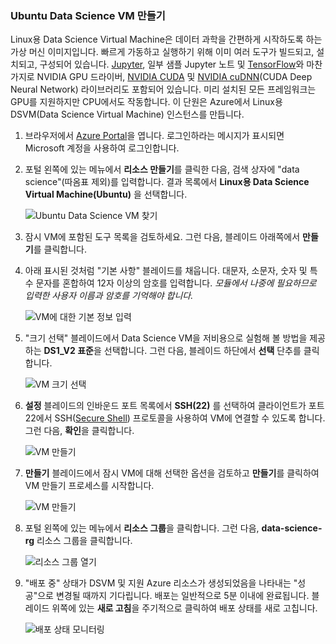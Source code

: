 ### <a name="create-an-ubuntu-data-science-vm"></a>Ubuntu Data Science VM 만들기

Linux용 Data Science Virtual Machine은 데이터 과학을 간편하게 시작하도록 하는 가상 머신 이미지입니다. 빠르게 가동하고 실행하기 위해 이미 여러 도구가 빌드되고, 설치되고, 구성되어 있습니다. [Jupyter](http://jupyter.org/), 일부 샘플 Jupyter 노트 및 [TensorFlow](https://www.tensorflow.org/)와 마찬가지로 NVIDIA GPU 드라이버, [NVIDIA CUDA](https://developer.nvidia.com/cuda-downloads) 및 [NVIDIA cuDNN](https://developer.nvidia.com/cudnn)(CUDA Deep Neural Network) 라이브러리도 포함되어 있습니다. 미리 설치된 모든 프레임워크는 GPU를 지원하지만 CPU에서도 작동합니다. 이 단원은 Azure에서 Linux용 DSVM(Data Science Virtual Machine) 인스턴스를 만듭니다.

1. 브라우저에서 [Azure Portal](https://portal.azure.com/?azure-portal=true)을 엽니다. 로그인하라는 메시지가 표시되면 Microsoft 계정을 사용하여 로그인합니다.

1. 포털 왼쪽에 있는 메뉴에서 **리소스 만들기**를 클릭한 다음, 검색 상자에 "data science"(따옴표 제외)를 입력합니다. 결과 목록에서 **Linux용 Data Science Virtual Machine(Ubuntu)** 을 선택합니다.

    ![Ubuntu Data Science VM 찾기](../media-draft/1-new-data-science-vm.png)

1. 잠시 VM에 포함된 도구 목록을 검토하세요. 그런 다음, 블레이드 아래쪽에서 **만들기**를 클릭합니다.

1. 아래 표시된 것처럼 "기본 사항" 블레이드를 채웁니다. 대문자, 소문자, 숫자 및 특수 문자를 혼합하여 12자 이상의 암호를 입력합니다. *모듈에서 나중에 필요하므로 입력한 사용자 이름과 암호를 기억해야 합니다.*

    ![VM에 대한 기본 정보 입력](../media-draft/1-create-data-science-vm-1.png)

1. "크기 선택" 블레이드에서 Data Science VM을 저비용으로 실험해 볼 방법을 제공하는 **DS1_V2 표준**을 선택합니다. 그런 다음, 블레이드 하단에서 **선택** 단추를 클릭합니다.

    ![VM 크기 선택](../media-draft/1-create-data-science-vm-2.png)

1. **설정** 블레이드의 인바운드 포트 목록에서 **SSH(22)** 를 선택하여 클라이언트가 포트 22에서 SSH([Secure Shell](https://en.wikipedia.org/wiki/Secure_Shell)) 프로토콜을 사용하여 VM에 연결할 수 있도록 합니다. 그런 다음, **확인**을 클릭합니다.

    ![VM 만들기](../media-draft/1-create-data-science-vm-3.png)

1. **만들기** 블레이드에서 잠시 VM에 대해 선택한 옵션을 검토하고 **만들기**를 클릭하여 VM 만들기 프로세스를 시작합니다.

    ![VM 만들기](../media-draft/1-create-data-science-vm-4.png)

1. 포털 왼쪽에 있는 메뉴에서 **리소스 그룹**을 클릭합니다. 그런 다음, **data-science-rg** 리소스 그룹을 클릭합니다.

    ![리소스 그룹 열기](../media-draft/1-open-resource-group.png)

  
1. "배포 중" 상태가 DSVM 및 지원 Azure 리소스가 생성되었음을 나타내는 "성공"으로 변경될 때까지 기다립니다. 배포는 일반적으로 5분 이내에 완료됩니다. 블레이드 위쪽에 있는 **새로 고침**을 주기적으로 클릭하여 배포 상태를 새로 고칩니다.

    ![배포 상태 모니터링](../media-draft/1-deployment-succeeded.png)
